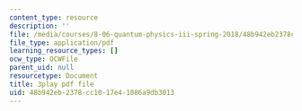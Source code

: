 ```yaml
---
content_type: resource
description: ''
file: /media/courses/8-06-quantum-physics-iii-spring-2018/48b942eb2378cc1017e41086a9db3013_9JhX_UNcQvE.pdf
file_type: application/pdf
learning_resource_types: []
ocw_type: OCWFile
parent_uid: null
resourcetype: Document
title: 3play pdf file
uid: 48b942eb-2378-cc10-17e4-1086a9db3013
---
```

